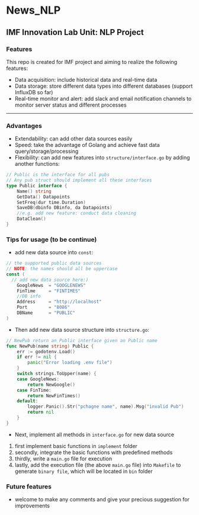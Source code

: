 # News_NLP

## IMF Innovation Lab Unit: NLP Project

### Features
This repo is created for IMF project and aiming to realize the following features:
* Data acquisition: include historical data and real-time data
* Data storage: store different data types into different databases (support InfluxDB so far)
* Real-time monitor and alert: add slack and email notification channels to monitor server status and different processes
------------------
### Advantages
* Extendability: can add other data sources easily
* Speed: take the advantage of Golang and achieve fast data query/storage/processing
* Flexibility: can add new features into `structure/interface.go` by adding another functions:
```go
// Public is the interface for all pubs
// Any pub struct should implement all these interfaces
type Public interface {
	Name() string
	GetData() Datapoints
	SetFreq(dur time.Duration)
	SaveDB(dbinfo DBinfo, da Datapoints)
	//e.g. add new feature: conduct data cleaning 
	DataClean()
}
```
### Tips for usage (to be continue)
* add new data source into `const`:
```go
// the supported public data sources
// NOTE: the names should all be uppercase
const (
  // add new data source here:) 
	GoogleNews	= "GOOGLENEWS"
	FinTime     = "FINTIMES"
	//DB info
	Address		= "http://localhost"
	Port		= "8086"
	DBName		= "PUBLIC"
)
```
* Then add new data source structure into `structure.go`:
```go
// NewPub return an Public interface given an Public name
func NewPub(name string) Public {
	err := godotenv.Load()
	if err != nil {
		panic("Error loading .env file")
	}
	switch strings.ToUpper(name) {
	case GoogleNews:
		return NewGoogle()
	case FinTime:
		return NewFinTimes()
	default:
		logger.Panic().Str("pchagne name", name).Msg("invalid Pub")
		return nil
	}
}
```
* Next, implement all methods in `interface.go` for new data source
1. first implement basic functions in `implement` folder
2. secondly, integrate the basic functions with predefined methods
3. thirdly, write a `main.go` file for execution
4. lastly, add the execution file (the above `main.go` file) into `Makefile` to generate `binary file`, which will be located in `bin` folder

### Future features
* welcome to make any comments and give your precious suggestion for improvements




